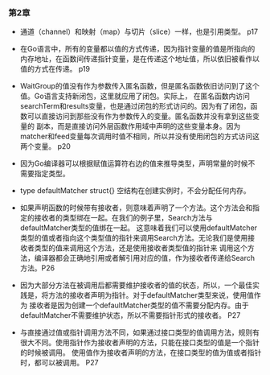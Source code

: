 ### 第2章

- 通道（channel）和映射（map）与切片（slice）一样，也是引用类型。  p17

- 在Go语言中，所有的变量都以值的方式传递，因为指针变量的值是所指向的内存地址，在函数间传递指针变量，是在传递这个地址值，所以依旧被看作以值的方式在传递。 p19

- WaitGroup的值没有作为参数传入匿名函数，但是匿名函数依旧访问到了这个值。Go语言支持新闭包，这里就应用了闭包。实际上，
在匿名函数内访问searchTerm和results变量，也是通过闭包的形式访问的。因为有了闭包，函数可以直接访问到那些没有作为参数传入的变量。匿名函数并没有拿到这些变量的
副本，而是直接访问外层函数作用域中声明的这些变量本身。因为matcher和feed变量每次调用时值不相同，所以并没有使用闭包的方式访问这两个变量。 p20

- 因为Go编译器可以根据赋值运算符右边的值来推导类型，声明常量的时候不需要指定类型。

- type defaultMatcher struct{}  空结构在创建实例时，不会分配任何内存。

- 如果声明函数的时候带有接收者，则意味着声明了一个方法。这个方法会和指定的接收者的类型绑在一起。在我们的例子里，Search方法与defaultMatcher类型的值绑在一起。
这意味着我们可以使用defaultMatcher类型的值或者指向这个类型值的指针来调用Search方法。无论我们是使用接收者类型的值来调用这个方法，还是使用接收者类型值的指针来
调用这个方法，编译器都会正确地引用或者解引用对应的值，作为接收者传递给Search方法。P26

- 因为大部分方法在被调用后都需要维护接收者的值的状态，所以，一个最佳实践是，将方法的接收者声明为指针。对于defaultMatcher类型来说，使用值作为
接收者是因为创建一个defaultMatcher类型的值不需要分配内存。由于defaultMatcher不需要维护状态，所以不需要指针形式的接收者。 P27

- 与直接通过值或指针调用方法不同，如果通过接口类型的值调用方法，规则有很大不同。使用指针作为接收者声明的方法，只能在接口类型的值是一个指针的时候被调用。
使用值作为接收者声明的方法，在接口类型的值为值或者指针时，都可以被调用。 P27